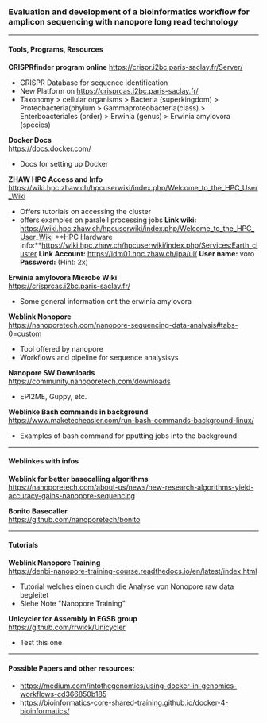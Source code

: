 ### Evaluation and development of a bioinformatics workflow for amplicon sequencing with nanopore long read technology

____________________________________________________________

#### Tools, Programs, Resources
**CRISPRfinder program online**
https://crispr.i2bc.paris-saclay.fr/Server/
* CRISPR Database for sequence identification
* New Platform on https://crisprcas.i2bc.paris-saclay.fr/  
* Taxonomy > cellular organisms > Bacteria (superkingdom) > Proteobacteria(phylum > Gammaproteobacteria(class) > Enterboacteriales (order) > Erwinia (genus) > Erwinia amylovora (species)

**Docker Docs**  
https://docs.docker.com/
* Docs for setting up Docker

**ZHAW HPC Access and Info**  
https://wiki.hpc.zhaw.ch/hpcuserwiki/index.php/Welcome_to_the_HPC_User_Wiki
* Offers tutorials on accessing the cluster
* offers examples on paralell processing jobs
**Link wiki:** https://wiki.hpc.zhaw.ch/hpcuserwiki/index.php/Welcome_to_the_HPC_User_Wiki
**HPC Hardware Info:**https://wiki.hpc.zhaw.ch/hpcuserwiki/index.php/Services:Earth_cluster
**Link Account:** https://idm01.hpc.zhaw.ch/ipa/ui/
**User name:** voro
**Password:** (Hint: 2x)

**Erwinia amylovora Microbe Wiki**  
https://crisprcas.i2bc.paris-saclay.fr/
* Some general information ont the erwinia amylovora

**Weblink Nonopore**  
https://nanoporetech.com/nanopore-sequencing-data-analysis#tabs-0=custom  
* Tool offered by nanopore  
* Workflows and pipeline for sequence analysisys

**Nanopore SW Downloads**  
https://community.nanoporetech.com/downloads
* EPI2ME, Guppy, etc.

**Weblinke Bash commands in background**  
https://www.maketecheasier.com/run-bash-commands-background-linux/
* Examples of bash command for pputting jobs into the background
____________________________________________________________

#### Weblinkes with infos

**Weblink for better basecalling algorithms**  
https://nanoporetech.com/about-us/news/new-research-algorithms-yield-accuracy-gains-nanopore-sequencing

**Bonito Basecaller**  
https://github.com/nanoporetech/bonito
____________________________________________________________

#### Tutorials

**Weblink Nanopore Training**  
https://denbi-nanopore-training-course.readthedocs.io/en/latest/index.html
* Tutorial welches einen durch die Analyse von Nonopore raw data begleitet
* Siehe Note "Nanopore Training"

**Unicycler for Assembly in EGSB group**  
https://github.com/rrwick/Unicycler
* Test this one

____________________________________________________________

#### Possible Papers and other resources:  
* https://medium.com/intothegenomics/using-docker-in-genomics-workflows-cd366850b185
* https://bioinformatics-core-shared-training.github.io/docker-4-bioinformatics/
